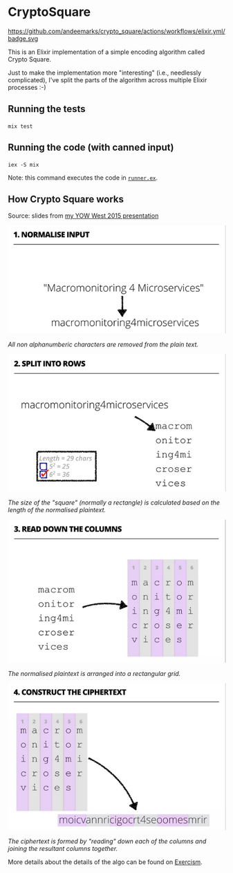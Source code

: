 # CryptoSquare

https://github.com/andeemarks/crypto_square/actions/workflows/elixir.yml/badge.svg

This is an Elixir implementation of a simple encoding algorithm called Crypto Square.

Just to make the implementation more "interesting" (i.e., needlessly complicated), I've split the parts of the algorithm across multiple Elixir processes :-)

## Running the tests

`mix test`

## Running the code (with canned input)

`iex -S mix`

Note: this command executes the code in [`runner.ex`](lib/runner.ex).

## How Crypto Square works

Source: slides from [my YOW West 2015 presentation](https://www.slideshare.net/andee_marks/yow-west-2015-macromonitoring-for-microservices)

![](resources/cs-normalise.png)

_All non alphanumberic characters are removed from the plain text._

![](resources/cs-row-split.png)

_The size of the "square" (normally a rectangle) is calculated based on the length of the normalised plaintext._

![](resources/cs-column-handler.png)

_The normalised plaintext is arranged into a rectangular grid._

![](resources/cs-consolidate.png)

_The ciphertext is formed by "reading" down each of the columns and joining the resultant columns together._

More details about the details of the algo can be found on [Exercism](https://exercism.org/tracks/javascript/exercises/crypto-square).
